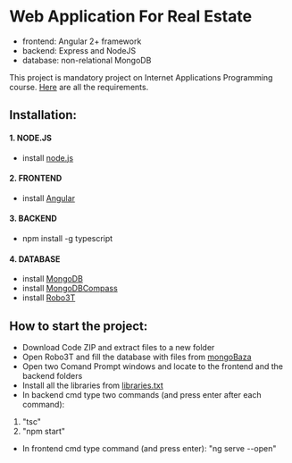 # Web Application For Real Estate

- frontend: Angular 2+ framework 
- backend: Express and NodeJS 
- database: non-relational MongoDB 

This project is mandatory project on Internet Applications Programming course.
[Here](https://github.com/jelenabakicc/Web-Application-For-Real-Estate/blob/main/IR3PIA_2020_2021_projekat_jun-jul.pdf) are all the requirements.

## Installation:

#### 1. NODE.JS 
- install [node.js](https://nodejs.org/en/) 
#### 2. FRONTEND
- install [Angular](https://angular.io/) 
#### 3. BACKEND
- npm install -g typescript

#### 4. DATABASE
- install [MongoDB](https://www.mongodb.com/docs/)
- install [MongoDBCompass](https://www.mongodb.com/products/compass)
- install [Robo3T](https://robomongo.org/)

## How to start the project:

- Download Code ZIP and extract files to a new folder
- Open Robo3T and fill the database with files from [mongoBaza](https://github.com/jelenabakicc/Web-Application-For-Real-Estate/tree/main/mongoBaza)
- Open two Comand Prompt windows and locate to the frontend and the backend folders
- Install all the libraries from [libraries.txt](https://github.com/jelenabakicc/Web-Application-For-Real-Estate/blob/main/libraries.txt)
- In backend cmd type two commands (and press enter after each command):
1) "tsc" 
2) "npm start"
- In frontend cmd type command (and press enter):
   "ng serve --open"
   





 
